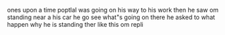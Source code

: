 ones upon a time poptlal was going
on his way to his work then he saw om standing near a his car he go see what"s going on there  he asked to what happen why he is standing ther like this om repli 